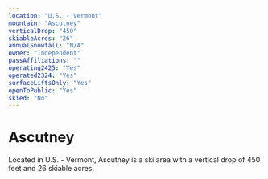 ```yaml
---
location: "U.S. - Vermont"
mountain: "Ascutney"
verticalDrop: "450"
skiableAcres: "26"
annualSnowfall: "N/A"
owner: "Independent"
passAffiliations: ""
operating2425: "Yes"
operated2324: "Yes"
surfaceLiftsOnly: "Yes"
openToPublic: "Yes"
skied: "No"
---
```


# Ascutney

Located in U.S. - Vermont, Ascutney is a ski area with a vertical drop of 450 feet and 26 skiable acres.